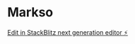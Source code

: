 # Markso

[Edit in StackBlitz next generation editor ⚡️](https://stackblitz.com/~/github.com/perrylau0821/Markso)